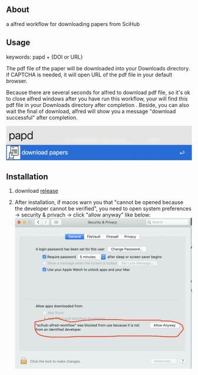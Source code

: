 ## About
a alfred workflow for downloading papers from SciHub
## Usage
keywords: papd + {DOI or URL}

The pdf  file of the paper will be downloaded into your Downloads directory. if CAPTCHA is needed, it will open  URL of the pdf file in your default browser.

Because there are several seconds for alfred to download pdf file, so it's ok to close alfred windows after you have run this workflow, your will find this pdf file in your Downloads directory after completion . Beside, you can also wait the final of download, alfred will show you a message "download successful" after completion.

![Screenshot](screenshots/0AC81DE0-C7E5-447C-8C7B-E84B7E740195.png)

## Installation

1. download [release](https://github.com/codechenx/scihub-alfred-workflow/releases/download/0.1/scihub-alfred-workflow-0.1.alfredworkflow)

2. After installation,  if macos warn you that "cannot be opened because the developer cannot be verified", you need to open system preferences -> security & privach -> click "allow anyway" like below:
![Screenshot](screenshots/00B5C8B0-3F52-4CAE-BD97-EEB2655676A7.jpg)
